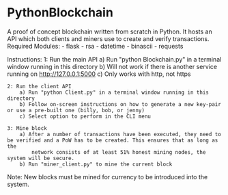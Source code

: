 # PythonBlockchain
A proof of concept blockchain written from scratch in Python. It hosts an API which both clients and miners use to create and verify transactions.
Required Modules:
    - flask
    - rsa
    - datetime
    - binascii
    - requests

Instructions:
    1: Run the main API
        a) Run "python Blockchain.py" in a terminal window running in this directory
        b) Will not work if there is another service running on http://127.0.0.1:5000
        c) Only works with http, not https

    2: Run the client API
        a) Run "python Client.py" in a terminal window running in this directory
        b) Follow on-screen instructions on how to generate a new key-pair or use a pre-built one (billy, bob, or jenny)
        c) Select option to perform in the CLI menu

    3: Mine block 
        a) After a number of transactions have been executed, they need to be verified and a PoW has to be created. This ensures that as long as the 
            network consists of at least 51% honest mining nodes, the system will be secure. 
        b) Run "miner_client.py" to mine the current block

Note: New blocks must be mined for currency to be introduced into the system.
